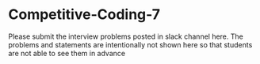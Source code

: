 # Competitive-Coding-7

Please submit the interview problems posted in slack channel here. The problems and statements are intentionally not shown here so that students are not able to see them in advance 
